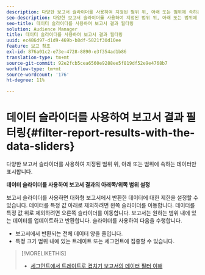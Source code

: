 ```yaml
---
description: 다양한 보고서 슬라이더를 사용하여 지정된 범위 위, 아래 또는 범위에 속하는 데이터만 표시합니다.
seo-description: 다양한 보고서 슬라이더를 사용하여 지정된 범위 위, 아래 또는 범위에 속하는 데이터만 표시합니다.
seo-title: 데이터 슬라이더를 사용하여 보고서 결과 필터링
solution: Audience Manager
title: 데이터 슬라이더를 사용하여 보고서 결과 필터링
uuid: ec486d97-d1d9-469b-b8df-5821f30d10ee
feature: 보고 참조
exl-id: 876a01c2-e73e-4728-8890-e3f354ad1b86
translation-type: tm+mt
source-git-commit: 92e2fcb5cea6560e9288ee5f819df52e9e4768b7
workflow-type: tm+mt
source-wordcount: '176'
ht-degree: 11%

---
```


# 데이터 슬라이더를 사용하여 보고서 결과 필터링{#filter-report-results-with-the-data-sliders}

다양한 보고서 슬라이더를 사용하여 지정된 범위 위, 아래 또는 범위에 속하는 데이터만 표시합니다.

<!-- 

c_reach_slider.xml

 -->

**데이터 슬라이더를 사용하여 보고서 결과의 아래쪽/위쪽 범위 설정**

보고서 슬라이더를 사용하면 대화형 보고서에서 반환한 데이터에 대한 제한을 설정할 수 있습니다. 데이터를 특정 값 아래로 제외하려면 왼쪽 슬라이더를 이동합니다. 데이터를 특정 값 위로 제외하려면 오른쪽 슬라이더를 이동합니다. 보고서는 원하는 범위 내에 있는 데이터를 업데이트하고 반환합니다. 슬라이더를 사용하여 다음을 수행합니다.

* 보고서에서 반환되는 전체 데이터 양을 줄입니다.
* 특정 크기 범위 내에 있는 트레이트 또는 세그먼트에 집중할 수 있습니다.

>[!MORELIKETHIS]
>
>* [세그먼트에서 트레이트로 겹치기 보고서의 데이터 필터 이해](../../reporting/dynamic-reports/segment-trait-overlap-report.md#data-filters-s2t-report)

